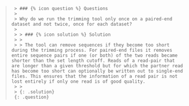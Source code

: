 >
>      > ### {% icon question %} Questions
>      >
>      > Why do we run the trimming tool only once on a paired-end dataset and not twice, once for each dataset?
>      >
>      > > ### {% icon solution %} Solution
>      > >
>      > > The tool can remove sequences if they become too short during the trimming process. For paired-end files it removes entire sequence pairs if one (or both) of the two reads became shorter than the set length cutoff. Reads of a read-pair that are longer than a given threshold but for which the partner read has become too short can optionally be written out to single-end files. This ensures that the information of a read pair is not lost entirely if only one read is of good quality.
>      > >
>      > {: .solution}
>      {: .question}
>
